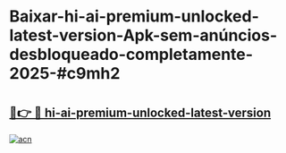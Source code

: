 # Baixar-hi-ai-premium-unlocked-latest-version-Apk-sem-anúncios-desbloqueado-completamente-2025-#c9mh2

# <h2><a href="https://ainizakaria.my?title=hi-ai-premium-unlocked-latest-version&ref=24M">🔗👉 🔴 hi-ai-premium-unlocked-latest-version</a></h2>

[![acn](https://github.com/user-attachments/assets/0f9c940e-d8b0-45ae-aac7-cd30a18b3e1c)](https://ainizakaria.my?title=hi-ai-premium-unlocked-latest-version&ref=24M)

